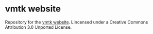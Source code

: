 vmtk website
============

Repository for the [vmtk website](http://vmtk.org). Lincensed under a Creative Commons Attribution 3.0 Unported License.
